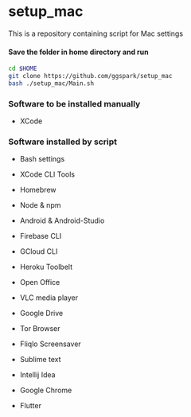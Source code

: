 # setup_mac

This is a repository containing script for Mac settings 

#### Save the folder in home directory and run

```sh
cd $HOME
git clone https://github.com/ggspark/setup_mac 
bash ./setup_mac/Main.sh
```

### Software to be installed manually
* XCode

### Software installed by script
* Bash settings
* XCode CLI Tools
* Homebrew
* Node & npm
* Android & Android-Studio
* Firebase CLI
* GCloud CLI
* Heroku Toolbelt
* Open Office
* VLC media player
* Google Drive
* Tor Browser
* Fliqlo Screensaver
* Sublime text
* Intellij Idea
* Google Chrome

* Flutter

